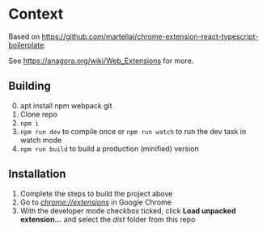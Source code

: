 # Context

Based on https://github.com/martellaj/chrome-extension-react-typescript-boilerplate.

See https://anagora.org/wiki/Web_Extensions for more.

## Building

0.  apt install npm webpack git
1.  Clone repo
2.  `npm i`
3.  `npm run dev` to compile once or `npm run watch` to run the dev task in watch mode
4.  `npm run build` to build a production (minified) version

## Installation

1.  Complete the steps to build the project above
2.  Go to [_chrome://extensions_](chrome://extensions) in Google Chrome
3.  With the developer mode checkbox ticked, click **Load unpacked extension...** and select the _dist_ folder from this repo
